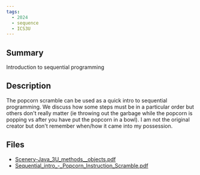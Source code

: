 ```yaml
---
tags:
  - 2024
  - sequence
  - ICS3U
---
```


## Summary

Introduction to sequential programming

## Description

The popcorn scramble can be used as a quick intro to sequential programming. We discuss how some steps must be in a particular order but others don't really matter (ie throwing out the garbage while the popcorn is popping vs after you have put the popcorn in a bowl). I am not the original creator but don't remember when/how it came into my possession.

## Files

*   [Scenery-Java\_3U\_methods\_\_objects.pdf](https://www.russellgordon.ca/acse/cemc-cse-resources/resources/Elaine_Armstrong/Scenery-Java_3U_methods__objects.pdf)
*   [Sequential\_intro\_-\_Popcorn\_Instruction\_Scramble.pdf](https://www.russellgordon.ca/acse/cemc-cse-resources/resources/Elaine_Armstrong/Sequential_intro_-_Popcorn_Instruction_Scramble.pdf)

